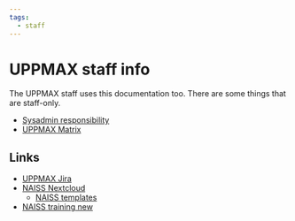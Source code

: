 ```yaml
---
tags:
  - staff
---
```


# UPPMAX staff info

The UPPMAX staff uses this documentation too.
There are some things that are staff-only.

- [Sysadmin responsibility](sysadmin_responsibility.md)
- [UPPMAX Matrix](uppmax_matrix.md)

## Links

- [UPPMAX Jira](https://jira.uppmax.uu.se)
- [NAISS Nextcloud](https://nextcloud.naiss.se)
    - [NAISS templates](https://nextcloud.naiss.se/apps/files/files/1425?dir=/NAISS%20Templates)
- [NAISS training new](https://hackmd.io/@UPPMAX/NAISS-training-news)
